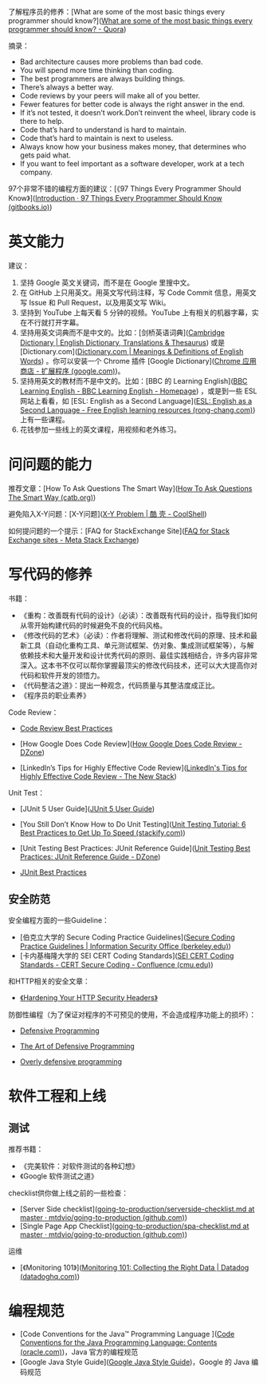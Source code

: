 了解程序员的修养：[What are some of the most basic things every programmer should know?]([What are some of the most basic things every programmer should know? - Quora](https://www.quora.com/What-are-some-of-the-most-basic-things-every-programmer-should-know))

摘录：

* Bad architecture causes more problems than bad code.
* You will spend more time thinking than coding.
* The best programmers are always building things.
* There’s always a better way.
* Code reviews by your peers will make all of you better.
* Fewer features for better code is always the right answer in the end.
* If it’s not tested, it doesn’t work.Don’t reinvent the wheel, library code is there to help.
* Code that’s hard to understand is hard to maintain.
* Code that’s hard to maintain is next to useless.
* Always know how your business makes money, that determines who gets paid what.
* If you want to feel important as a software developer, work at a tech company.

97个非常不错的编程方面的建议：[《97 Things Every Programmer Should Know》]([Introduction · 97 Things Every Programmer Should Know (gitbooks.io)](https://97-things-every-x-should-know.gitbooks.io/97-things-every-programmer-should-know/content/en/index.html))

# 英文能力

建议：

1. 坚持 Google 英文关键词，而不是在 Google 里搜中文。
2. 在 GitHub 上只用英文。用英文写代码注释，写 Code Commit 信息，用英文写 Issue 和 Pull Request，以及用英文写 Wiki。
3. 坚持到 YouTube 上每天看 5 分钟的视频。YouTube 上有相关的机器字幕，实在不行就打开字幕。
4. 坚持用英文词典而不是中文的。比如：[剑桥英语词典]([Cambridge Dictionary | English Dictionary, Translations & Thesaurus](https://dictionary.cambridge.org/)) 或是 [Dictionary.com]([Dictionary.com | Meanings & Definitions of English Words](https://www.dictionary.com/)) 。你可以安装一个 Chrome 插件 [Google Dictionary]([Chrome 应用商店 - 扩展程序 (google.com)](https://chrome.google.com/webstore/detail/google-dictionary-by-goog/mgijmajocgfcbeboacabfgobmjgjcoja))。
5. 坚持用英文的教材而不是中文的。比如：[BBC 的 Learning English]([BBC Learning English - BBC Learning English - Homepage](https://www.bbc.co.uk/learningenglish/)) ，或是到一些 ESL 网站上看看，如 [ESL: English as a Second Language]([ESL: English as a Second Language - Free English learning resources (rong-chang.com)](https://www.rong-chang.com/)) 上有一些课程。
6. 花钱参加一些线上的英文课程，用视频和老外练习。

# 问问题的能力

推荐文章：[How To Ask Questions The Smart Way]([How To Ask Questions The Smart Way (catb.org)](http://www.catb.org/~esr/faqs/smart-questions.html))

避免陷入X-Y问题：[X-Y问题]([X-Y Problem | 酷 壳 - CoolShell](https://coolshell.cn/articles/10804.html))

如何提问题的一个提示：[FAQ for StackExchange Site]([FAQ for Stack Exchange sites - Meta Stack Exchange](https://meta.stackexchange.com/questions/7931/faq-for-stack-exchange-sites))

# 写代码的修养

书籍：

* 《重构：改善既有代码的设计》（必读）：改善既有代码的设计，指导我们如何从零开始构建代码的时候避免不良的代码风格。
* 《修改代码的艺术》（必读）：作者将理解、测试和修改代码的原理、技术和最新工具（自动化重构工具、单元测试框架、仿对象、集成测试框架等），与解依赖技术和大量开发和设计优秀代码的原则、最佳实践相结合，许多内容非常深入。这本书不仅可以帮你掌握最顶尖的修改代码技术，还可以大大提高你对代码和软件开发的领悟力。
* 《代码整洁之道》：提出一种观念，代码质量与其整洁度成正比。
* 《程序员的职业素养》

Code Review：

* [Code Review Best Practices](https://medium.com/@palantir/code-review-best-practices-19e02780015f)

* [How Google Does Code Review]([How Google Does Code Review - DZone](https://dzone.com/articles/how-google-does-code-review))
* [LinkedIn’s Tips for Highly Effective Code Review]([LinkedIn's Tips for Highly Effective Code Review - The New Stack](https://thenewstack.io/linkedin-code-review/))

Unit Test：

* [JUnit 5 User Guide]([JUnit 5 User Guide](https://junit.org/junit5/docs/current/user-guide/))

* [You Still Don’t Know How to Do Unit Testing]([Unit Testing Tutorial: 6 Best Practices to Get Up To Speed (stackify.com)](https://stackify.com/unit-testing-basics-best-practices/))
* [Unit Testing Best Practices: JUnit Reference Guide]([Unit Testing Best Practices: JUnit Reference Guide - DZone](https://dzone.com/articles/unit-testing-best-practices))
* [JUnit Best Practices](http://www.kyleblaney.com/junit-best-practices/)

## 安全防范

安全编程方面的一些Guideline：

* [伯克立大学的 Secure Coding Practice Guidelines]([Secure Coding Practice Guidelines | Information Security Office (berkeley.edu)](https://security.berkeley.edu/secure-coding-practice-guidelines))
* [卡内基梅隆大学的 SEI CERT Coding Standards]([SEI CERT Coding Standards - CERT Secure Coding - Confluence (cmu.edu)](https://wiki.sei.cmu.edu/confluence/display/seccode/SEI+CERT+Coding+Standards))

和HTTP相关的安全文章：

* [《Hardening Your HTTP Security Headers》](https://www.keycdn.com/blog/http-security-headers/)

防御性编程（为了保证对程序的不可预见的使用，不会造成程序功能上的损坏）：

* [Defensive Programming](https://en.wikipedia.org/wiki/Defensive_programming)

* [The Art of Defensive Programming]([medium.com](https://medium.com/web-engineering-vox/the-art-of-defensive-programming-6789a9743ed4))
* [Overly defensive programming](https://medium.com/@cvitullo/overly-defensive-programming-e7a1b3d234c2)

# 软件工程和上线

## 测试

推荐书籍：

* 《完美软件：对软件测试的各种幻想》
* 《Google 软件测试之道》

checklist供你做上线之前的一些检查：

* [Server Side checklist]([going-to-production/serverside-checklist.md at master · mtdvio/going-to-production (github.com)](https://github.com/mtdvio/going-to-production/blob/master/serverside-checklist.md))
* [Single Page App Checklist]([going-to-production/spa-checklist.md at master · mtdvio/going-to-production (github.com)](https://github.com/mtdvio/going-to-production/blob/master/spa-checklist.md))

运维

* [《Monitoring 101》]([Monitoring 101: Collecting the Right Data | Datadog (datadoghq.com)](https://www.datadoghq.com/blog/monitoring-101-collecting-data/))

# 编程规范

* [Code Conventions for the Java™ Programming Language ]([Code Conventions for the Java Programming Language: Contents (oracle.com)](https://www.oracle.com/java/technologies/javase/codeconventions-contents.html))，Java 官方的编程规范
* [Google Java Style Guide]([Google Java Style Guide](https://google.github.io/styleguide/javaguide.html))，Google 的 Java 编码规范